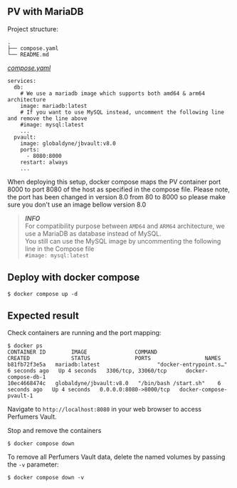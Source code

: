 ## PV with MariaDB


Project structure:
```
.
├── compose.yaml
└── README.md
```

[_compose.yaml_](compose.yaml)
```
services:
  db:
    # We use a mariadb image which supports both amd64 & arm64 architecture
    image: mariadb:latest
    # If you want to use MySQL instead, uncomment the following line and remove the line above
    #image: mysql:latest
    ...
  pvault:
    image: globaldyne/jbvault:v8.0
    ports:
      - 8080:8000
    restart: always
    ...
```

When deploying this setup, docker compose maps the PV container port 8000 to
port 8080 of the host as specified in the compose file.
Please note, the port has been changed in version 8.0 from 80 to 8000 so please make sure you don't use an image bellow version 8.0

> **_INFO_**  
> For compatibility purpose between `AMD64` and `ARM64` architecture, we use a MariaDB as database instead of MySQL.  
> You still can use the MySQL image by uncommenting the following line in the Compose file   
> `#image: mysql:latest`

## Deploy with docker compose

```
$ docker compose up -d
```


## Expected result

Check containers are running and the port mapping:
```
$ docker ps
CONTAINER ID        IMAGE               COMMAND                  CREATED             STATUS              PORTS                 NAMES
b81fb72f3e5a   mariadb:latest                  "docker-entrypoint.s…"   6 seconds ago   Up 4 seconds   3306/tcp, 33060/tcp      docker-compose-db-1
10ec4668474c   globaldyne/jbvault:v8.0   "/bin/bash /start.sh"    6 seconds ago   Up 4 seconds   0.0.0.0:8080->8000/tcp   docker-compose-pvault-1
```

Navigate to `http://localhost:8080` in your web browser to access Perfumers Vault.


Stop and remove the containers

```
$ docker compose down
```

To remove all Perfumers Vault data, delete the named volumes by passing the `-v` parameter:
```
$ docker compose down -v
```